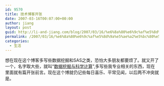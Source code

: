```yaml
---
id: 9570
title: 技术博客开张
date: 2007-03-16T00:07:00+00:00
author: jiang
layout: post
guid: http://li-and-jiang.com/blog/2007/03/16/%e6%8a%80%e6%9c%af%e5%8d%9a%e5%ae%a2%e5%bc%80%e5%bc%a0/
permalink: /2007/03/16/%e6%8a%80%e6%9c%af%e5%8d%9a%e5%ae%a2%e5%bc%80%e5%bc%a0/
categories:
  - 生活
---
```

想在现在这个博客多写些数据挖掘和SAS之类，恐怕大多朋友都要烦了。就又开了一个，名字取大些，就叫“<a href="http://johnthu.spaces.live.com/" target="_blank">数据挖掘与科学计算</a>”,多写些我专业相关的东西，现在里面就有篇开张前言。现在这个博就仍记些每日喜乐、平常见闻，以后两不冲突就是。
